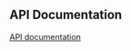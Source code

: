 ## API Documentation

[API documentation](https://documenter.getpostman.com/view/30706098/2sA3Qv6pmk)
